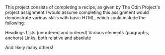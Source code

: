 This project consists of completing a recipe, as given by The Odin Project's project assignment
I would assume completing this assignment would demonstrate various skills with basic HTML, which sould include the following:

Headings
Lists (unordered and ordered)
Various elements (pargraphs, anchors)
Links, both relative and absolute

And likely many others!